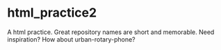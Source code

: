 # html_practice2
A html practice. Great repository names are short and memorable. Need inspiration? How about urban-rotary-phone?
